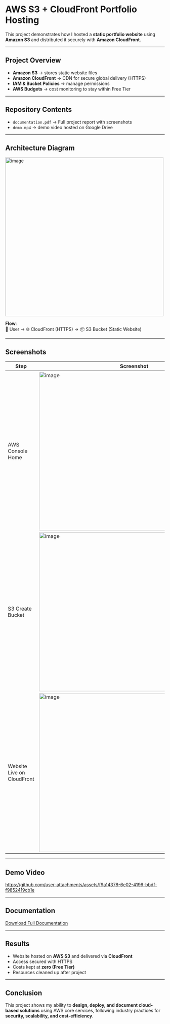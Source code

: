#  AWS S3 + CloudFront Portfolio Hosting

This project demonstrates how I hosted a **static portfolio website** using **Amazon S3** and distributed it securely with **Amazon CloudFront**.

---

##  Project Overview
- **Amazon S3** → stores static website files  
- **Amazon CloudFront** → CDN for secure global delivery (HTTPS)  
- **IAM & Bucket Policies** → manage permissions  
- **AWS Budgets** → cost monitoring to stay within Free Tier  

---

##  Repository Contents
- `documentation.pdf` → Full project report with screenshots   
- `demo.mp4` → demo video hosted on Google Drive  

---

##  Architecture Diagram
<img width="500" height="500" alt="image" src="https://github.com/user-attachments/assets/d10e4ff3-9d7a-493e-b06c-c270bddc8fe4" />

**Flow**:  
👤 User → 🌐 CloudFront (HTTPS) → 📦 S3 Bucket (Static Website)

---

##  Screenshots
| Step | Screenshot |
|------|-------------|
| AWS Console Home | <img width="600" height="500" alt="image" src="https://github.com/user-attachments/assets/b798a265-5907-465f-a443-f047dec2fdfe" />|
| S3 Create Bucket | <img width="600" height="500" alt="image" src="https://github.com/user-attachments/assets/ed53f6ed-d4da-4215-9693-d197222fedf3" />|
| Website Live on CloudFront | <img width="600" height="500" alt="image" src="https://github.com/user-attachments/assets/599f9b1b-6497-44ff-b4e1-a7a3ee57e774" />|

---

##  Demo Video

https://github.com/user-attachments/assets/f9a14378-6e02-4196-bbdf-f9852419cb1e

---

##  Documentation
 [Download Full Documentation](documentation.pdf)

---

##  Results
- Website hosted on **AWS S3** and delivered via **CloudFront**  
- Access secured with HTTPS  
- Costs kept at **zero (Free Tier)**  
- Resources cleaned up after project  

---

##  Conclusion
This project shows my ability to **design, deploy, and document cloud-based solutions** using AWS core services, following industry practices for **security, scalability, and cost-efficiency**.

